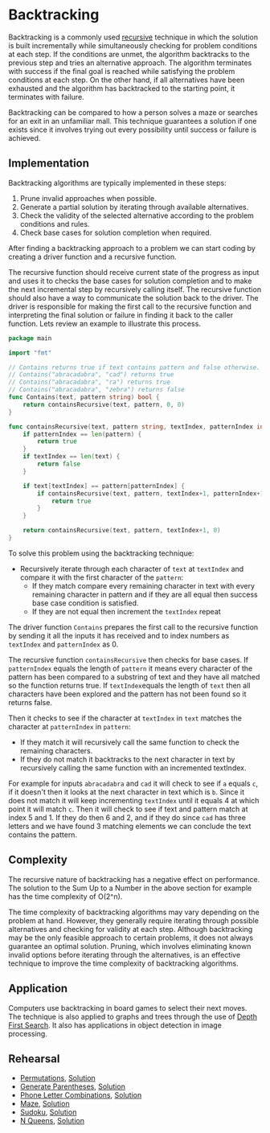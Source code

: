 # Backtracking

Backtracking is a commonly used [recursive](../recursion) technique in which the solution is built incrementally while simultaneously checking for problem conditions at each step. If the conditions are unmet, the algorithm backtracks to the previous step and tries an alternative approach. The algorithm terminates with success if the final goal is reached while satisfying the problem conditions at each step. On the other hand, if all alternatives have been exhausted and the algorithm has backtracked to the starting point, it terminates with failure.

Backtracking can be compared to how a person solves a maze or searches for an exit in an unfamiliar mall. This technique guarantees a solution if one exists since it involves trying out every possibility until success or failure is achieved.

## Implementation

Backtracking algorithms are typically implemented in these steps:

1. Prune invalid approaches when possible.
2. Generate a partial solution by iterating through available alternatives.
3. Check the validity of the selected alternative according to the problem conditions and rules.
4. Check base cases for solution completion when required.

After finding a backtracking approach to a problem we can start coding by creating a driver function and a recursive function.

The recursive function should receive current state of the progress as input and uses it to checks the base cases for solution completion and to make the next incremental step by recursively calling itself. The recursive function should also have a way to communicate the solution back to the driver. The driver is responsible for making the first call to the recursive function and interpreting the final solution or failure in finding it back to the caller function. Lets review an example to illustrate this process.

```Go
package main

import "fmt"

// Contains returns true if text contains pattern and false otherwise. For example:
// Contains("abracadabra", "cad") returns true
// Contains("abracadabra", "ra") returns true
// Contains("abracadabra", "zebra") returns false
func Contains(text, pattern string) bool {
	return containsRecursive(text, pattern, 0, 0)
}

func containsRecursive(text, pattern string, textIndex, patternIndex int) bool {
	if patternIndex == len(pattern) {
		return true 
	}
	if textIndex == len(text) {
		return false 
	}

	if text[textIndex] == pattern[patternIndex] {
		if containsRecursive(text, pattern, textIndex+1, patternIndex+1) {
			return true
		}
	}

	return containsRecursive(text, pattern, textIndex+1, 0)
}
```

To solve this problem using the backtracking technique:

* Recursively iterate through each character of `text` at `textIndex` and compare it with the first character of the `pattern`:
    * If they match compare every remaining character in text with every remaining character in pattern and if they are all equal then success base case condition is satisfied.
    * If they are not equal then  increment the `textIndex` repeat

The driver function `Contains` prepares the first call to the recursive function by sending it all the inputs it has received and to index numbers as `textIndex` and `patternIndex` as 0.

The recursive function `containsRecursive` then checks for base cases. If `patternIndex` equals the length of `pattern` it means every character of the pattern has been compared to a substring of text and they have all matched so the function returns true. If `textIndex`equals the length of `text` then all characters have been explored and the pattern has not been found so it returns false.

Then it checks to see if the character at `textIndex` in `text` matches the character at `patternIndex` in `pattern`:
* If they match it will recursively call the same function to check the remaining characters.
* If they do not match it backtracks to the next character in text by recursively calling the same function with an incremented textIndex.

For example for inputs `abracadabra` and `cad` it will check to see if `a` equals `c`, if it doesn't then it looks at the next character in text which is `b`. Since it does not match it will keep incrementing `textIndex` until it equals 4 at which point it will match `c`. Then it will check to see if text and pattern match at index 5 and 1. If they do then 6 and 2, and if they do since `cad` has three letters and we have found 3 matching elements we can conclude the text contains the pattern.

## Complexity

The recursive nature of backtracking has a negative effect on performance. The solution to the Sum Up to a Number in the above section for example has the time complexity of O(2^n).

The time complexity of backtracking algorithms may vary depending on the problem at hand. However, they generally require iterating through possible alternatives and checking for validity at each step. Although backtracking may be the only feasible approach to certain problems, it does not always guarantee an optimal solution. Pruning, which involves eliminating known invalid options before iterating through the alternatives, is an effective technique to improve the time complexity of backtracking algorithms.

## Application

Computers use backtracking in board games to select their next moves. The technique is also applied to graphs and trees through the use of [Depth First Search](../graph/graph#depth-first-search---dfs). It also has applications in object detection in image processing.

## Rehearsal

* [Permutations](./permutations_test.go), [Solution](./permutations.go)
* [Generate Parentheses](./generate_parentheses_test.go), [Solution](./generate_parentheses.go)
* [Phone Letter Combinations](./phone_letter_combinations_test.go), [Solution](./phone_letter_combinations.go)
* [Maze](./maze_test.go), [Solution](./maze.go)
* [Sudoku](./sudoku_test.go), [Solution](./sudoku.go)
* [N Queens](./n_queens_test.go), [Solution](./n_queens.go)
